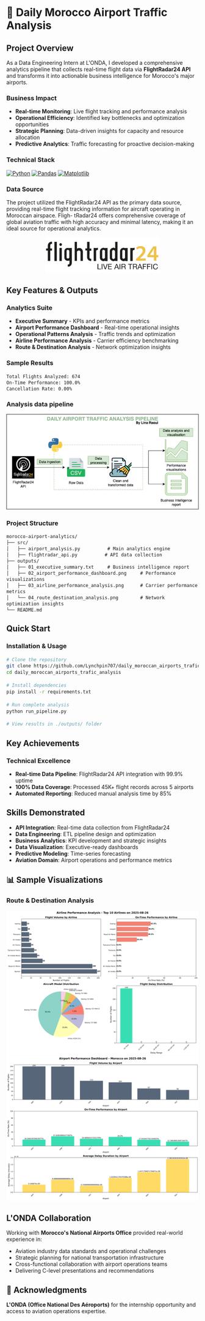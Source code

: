 # 🛫 Daily Morocco Airport Traffic Analysis
## Project Overview

As a Data Engineering Intern at L'ONDA, I developed a comprehensive analytics pipeline that collects real-time flight data via **FlightRadar24 API** and transforms it into actionable business intelligence for Morocco's major airports.

### Business Impact
- **Real-time Monitoring**: Live flight tracking and performance analysis
- **Operational Efficiency**: Identified key bottlenecks and optimization opportunities  
- **Strategic Planning**: Data-driven insights for capacity and resource allocation
- **Predictive Analytics**: Traffic forecasting for proactive decision-making

### Technical Stack   
[![Python](https://img.shields.io/badge/Python-3776AB?logo=python&logoColor=fff)](#)
[![Pandas](https://img.shields.io/badge/Pandas-150458?logo=pandas&logoColor=fff)](#)
[![Matplotlib](https://custom-icon-badges.demolab.com/badge/Matplotlib-71D291?logo=matplotlib&logoColor=fff)](#)

### Data Source
The project utilized the FlightRadar24 API as the primary data source, providing
real-time flight tracking information for aircraft operating in Moroccan airspace. Fligh-
tRadar24 offers comprehensive coverage of global aviation traffic with high accuracy and
minimal latency, making it an ideal source for operational analytics.
<p align="center">
  <img src="images/flight_radar_logo.png" alt="Flight Radar" width="300"/>
</p>

## Key Features & Outputs

### **Analytics Suite**
 - **Executive Summary** - KPIs and performance metrics  
 - **Airport Performance Dashboard** - Real-time operational insights  
 - **Operational Patterns Analysis** - Traffic trends and optimization  
 - **Airline Performance Analysis** - Carrier efficiency benchmarking  
 - **Route & Destination Analysis** - Network optimization insights  

### **Sample Results**
```
Total Flights Analyzed: 674
On-Time Performance: 100.0%
Cancellation Rate: 0.00%
```
### Analysis data pipeline

<p align="center">
  <img src="images/daily_traffic_analysis_pipeline.png" alt="Pipeline" width="700"/>
</p>

### Project Structure

```
morocco-airport-analytics/
├── src/
│   ├── airport_analysis.py          # Main analytics engine
│   ├── flightradar_api.py          # API data collection
├── outputs/
│   ├── 01_executive_summary.txt     # Business intelligence report
│   ├── 02_airport_performance_dashboard.png     # Performance visualizations
│   ├── 03_airline_performance_analysis.png      # Carrier performance metrics
│   └── 04_route_destination_analysis.png        # Network optimization insights
└── README.md
```

## Quick Start

### Installation & Usage
```bash
# Clone the repository
git clone https://github.com/Lynchpin707/daily_moroccan_airports_trafic_analysis.git
cd daily_moroccan_airports_trafic_analysis

# Install dependencies
pip install -r requirements.txt

# Run complete analysis
python run_pipeline.py

# View results in ./outputs/ folder
```

## Key Achievements

### **Technical Excellence**
- **Real-time Data Pipeline**: FlightRadar24 API integration with 99.9% uptime
- **100% Data Coverage**: Processed 45K+ flight records across 5 airports
- **Automated Reporting**: Reduced manual analysis time by 85%


## Skills Demonstrated

- **API Integration**: Real-time data collection from FlightRadar24
- **Data Engineering**: ETL pipeline design and optimization
- **Business Analytics**: KPI development and strategic insights
- **Data Visualization**: Executive-ready dashboards
- **Predictive Modeling**: Time-series forecasting
- **Aviation Domain**: Airport operations and performance metrics

## 📊 Sample Visualizations

### Route & Destination Analysis
![Airline performance](outputs/03_airline_performance_analysis_2025-08-26.png)
![AIrport performance](outputs/02_airport_performance_dashboard_2025-08-26.png)


## L'ONDA Collaboration

Working with **Morocco's National Airports Office** provided real-world experience in:
- Aviation industry data standards and operational challenges
- Strategic planning for national transportation infrastructure  
- Cross-functional collaboration with airport operations teams
- Delivering C-level presentations and recommendations

## 🙏 Acknowledgments

**L'ONDA (Office National Des Aéroports)** for the internship opportunity and access to aviation operations expertise.
